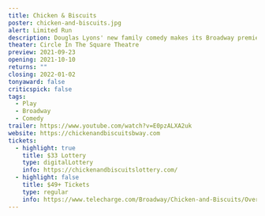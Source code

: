 ```yaml
---
title: Chicken & Biscuits
poster: chicken-and-biscuits.jpg
alert: Limited Run
description: Douglas Lyons' new family comedy makes its Broadway premiere.
theater: Circle In The Square Theatre
preview: 2021-09-23
opening: 2021-10-10
returns: ""
closing: 2022-01-02
tonyaward: false
criticspick: false
tags: 
  - Play
  - Broadway
  - Comedy
trailer: https://www.youtube.com/watch?v=E0pzALXA2uk
website: https://chickenandbiscuitsbway.com
tickets:
  - highlight: true
    title: $33 Lottery
    type: digitalLottery
    info: https://chickenandbiscuitslottery.com/
  - highlight: false
    title: $49+ Tickets
    type: regular
    info: https://www.telecharge.com/Broadway/Chicken-and-Biscuits/Overview
---
```

